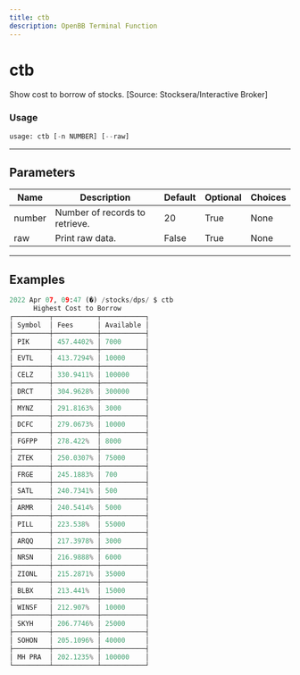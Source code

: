```yaml
---
title: ctb
description: OpenBB Terminal Function
---
```


# ctb

Show cost to borrow of stocks. [Source: Stocksera/Interactive Broker]
### Usage 
```python
usage: ctb [-n NUMBER] [--raw]
```
---
## Parameters
| Name | Description | Default | Optional | Choices |
| ---- | ----------- | ------- | -------- | ------- |
| number | Number of records to retrieve. | 20 | True | None |
| raw | Print raw data. | False | True | None |
---
## Examples
```python
2022 Apr 07, 09:47 (�) /stocks/dps/ $ ctb
      Highest Cost to Borrow
┌─────────┬───────────┬───────────┐
│ Symbol  │ Fees      │ Available │
├─────────┼───────────┼───────────┤
│ PIK     │ 457.4402% │ 7000      │
├─────────┼───────────┼───────────┤
│ EVTL    │ 413.7294% │ 10000     │
├─────────┼───────────┼───────────┤
│ CELZ    │ 330.9411% │ 100000    │
├─────────┼───────────┼───────────┤
│ DRCT    │ 304.9628% │ 300000    │
├─────────┼───────────┼───────────┤
│ MYNZ    │ 291.8163% │ 3000      │
├─────────┼───────────┼───────────┤
│ DCFC    │ 279.0673% │ 10000     │
├─────────┼───────────┼───────────┤
│ FGFPP   │ 278.422%  │ 8000      │
├─────────┼───────────┼───────────┤
│ ZTEK    │ 250.0307% │ 75000     │
├─────────┼───────────┼───────────┤
│ FRGE    │ 245.1883% │ 700       │
├─────────┼───────────┼───────────┤
│ SATL    │ 240.7341% │ 500       │
├─────────┼───────────┼───────────┤
│ ARMR    │ 240.5414% │ 5000      │
├─────────┼───────────┼───────────┤
│ PILL    │ 223.538%  │ 55000     │
├─────────┼───────────┼───────────┤
│ ARQQ    │ 217.3978% │ 3000      │
├─────────┼───────────┼───────────┤
│ NRSN    │ 216.9888% │ 6000      │
├─────────┼───────────┼───────────┤
│ ZIONL   │ 215.2871% │ 35000     │
├─────────┼───────────┼───────────┤
│ BLBX    │ 213.441%  │ 15000     │
├─────────┼───────────┼───────────┤
│ WINSF   │ 212.907%  │ 10000     │
├─────────┼───────────┼───────────┤
│ SKYH    │ 206.7746% │ 25000     │
├─────────┼───────────┼───────────┤
│ SOHON   │ 205.1096% │ 40000     │
├─────────┼───────────┼───────────┤
│ MH PRA  │ 202.1235% │ 100000    │
└─────────┴───────────┴───────────┘
```

